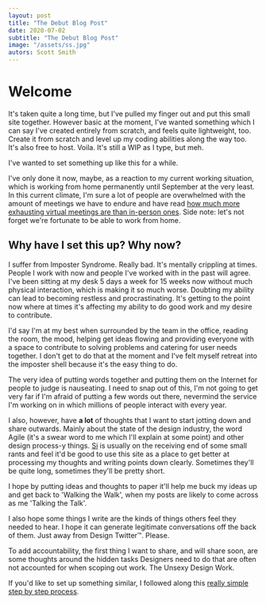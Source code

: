 ```yaml
---
layout: post
title: "The Debut Blog Post"
date: 2020-07-02
subtitle: "The Debut Blog Post"
image: "/assets/ss.jpg"
autors: Scott Smith
---
```



<h1>Welcome</h1>

<p>It's taken quite a long time, but I've pulled my finger out and put this small site together. However basic at the moment, I've wanted something which I can say I've created entirely from scratch, and feels quite lightweight, too. Create it from scratch and level up my coding abilities along the way too. It's also free to host. Voila. It's still a WIP as I type, but meh.</p>

<p>I've wanted to set something up like this for a while.</p>

<p>I've only done it now, maybe, as a reaction to my current working situation, which is working from home permanently until September at the very least. In this current climate, I'm sure a lot of people are overwhelmed with the amount of meetings we have to endure and have read <a href="https://www.bbc.com/worklife/article/20200421-why-zoom-video-chats-are-so-exhausting">how much more exhausting virtual meetings are than in-person ones</a>. Side note: let's not forget we're fortunate to be able to work from home.</p>

<h2>Why have I set this up? Why now?</h2>

<p>I suffer from Imposter Syndrome. Really bad. It's mentally crippling at times. People I work with now and people I've worked with in the past will agree. I've been sitting at my desk 5 days a week for 15 weeks now without much physical interaction, which is making it so much worse. Doubting my ability can lead to becoming restless and procrastinating. It's getting to the point now where at times it's affecting my ability to do good work and my desire to contribute.</p>

<p>I'd say I'm at my best when surrounded by the team in the office, reading the room, the mood, helping get ideas flowing and providing everyone with a space to contribute to solving problems and catering for user needs together. I don't get to do that at the moment and I've felt myself retreat into the imposter shell because it's the easy thing to do.</p>

<p>The very idea of putting words together and putting them on the Internet for people to judge is nauseating. I need to snap out of this, I'm not going to get very far if I'm afraid of putting a few words out there, nevermind the service I'm working on in which millions of people interact with every year.</p>

<p>I also, however, have <strong>a lot</strong> of thoughts that I want to start jotting down and share outwards. Mainly about the state of the design industry, the word Agile (it's a swear word to me which I'll explain at some point) and other design process-y things. <a href="https://twitter.com/OfficeOfWilson">Si</a> is usually on the receiving end of some small rants and feel it'd be good to use this site as a place to get better at processing my thoughts and writing points down clearly. Sometimes they'll be quite long, sometimes they'll be pretty short.</p>

<p>I hope by putting ideas and thoughts to paper it'll help me buck my ideas up and get back to 'Walking the Walk', when my posts are likely to come across as me 'Talking the Talk'.</p>

<p>I also hope some things I write are the kinds of things others feel they needed to hear. I hope it can generate legitimate conversations off the back of them. Just away from Design Twitter™. Please.</p>

<p>To add accountability, the first thing I want to share, and will share soon, are some thoughts around the hidden tasks Designers need to do that are often not accounted for when scoping out work. The Unsexy Design Work.</p>

<p>If you'd like to set up something similar, I followed along this <a href="http://www.jmcglone.com/guides/github-pages/#">really simple step by step process</a>.</p>
